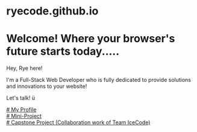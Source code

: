 # ryecode.github.io
<html>
<body>
<h1><b>
Welcome! Where your browser's future starts today.....
 </b></h1>
<p>Hey, Rye here!

I'm a Full-Stack Web Developer who is fully dedicated to provide solutions and innovations to your website! 
 
Let's talk! ü
  
</p>
<dt>
<a href="https://ryecode.github.io/ryecode/portfolio/home"># My Profile</a>
</dt>
<dt>
<a href="https://ryecorral.github.io/mp2/home"># Mini-Project</a>
</dt>
<dt>
<a href="https://etiket-com-mu.vercel.app/?fbclid=IwAR3QaMzU2ISQ3g-lgusgP7HLWnShxRH2xnzXnXPVK_od1X_4OfefXvKUZ-0"># Capstone Project (Collaboration work of Team IceCode)</a>
</dt>
</body>
</html>
